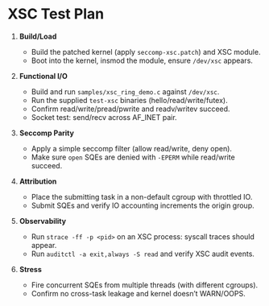 # XSC Test Plan

1. **Build/Load**
   - Build the patched kernel (apply `seccomp-xsc.patch`) and XSC module.
   - Boot into the kernel, insmod the module, ensure `/dev/xsc` appears.

2. **Functional I/O**
   - Build and run `samples/xsc_ring_demo.c` against `/dev/xsc`.
   - Run the supplied `test-xsc` binaries (hello/read/write/futex).
   - Confirm read/write/pread/pwrite and readv/writev succeed.
   - Socket test: send/recv across AF_INET pair.

3. **Seccomp Parity**
   - Apply a simple seccomp filter (allow read/write, deny open).
   - Make sure `open` SQEs are denied with `-EPERM` while read/write succeed.

4. **Attribution**
   - Place the submitting task in a non-default cgroup with throttled IO.
   - Submit SQEs and verify IO accounting increments the origin group.

5. **Observability**
   - Run `strace -ff -p <pid>` on an XSC process: syscall traces should appear.
   - Run `auditctl -a exit,always -S read` and verify XSC audit events.

6. **Stress**
   - Fire concurrent SQEs from multiple threads (with different cgroups).
   - Confirm no cross-task leakage and kernel doesn’t WARN/OOPS.
